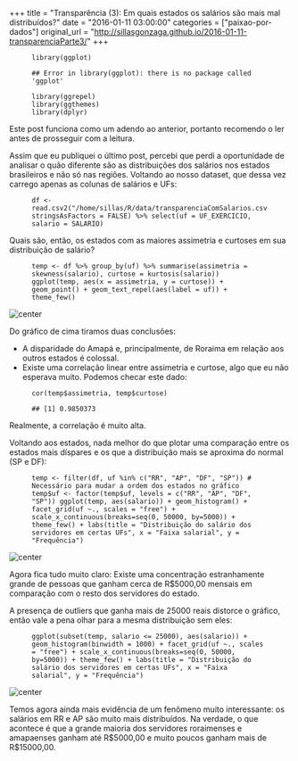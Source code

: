 +++
title = "Transparência (3): Em quais estados os salários são mais mal distribuídos?"
date = "2016-01-11 03:00:00"
categories = ["paixao-por-dados"]
original_url = "http://sillasgonzaga.github.io/2016-01-11-transparenciaParte3/"
+++

<article class="blog-post">
<figure class="highlight">
<pre><code class="language-r"><span class="n">library</span><span class="p">(</span><span class="n">ggplot</span><span class="p">)</span></code></pre>
</figure>
<figure class="highlight">
<pre><code class="language-text">## Error in library(ggplot): there is no package called &apos;ggplot&apos;</code></pre>
</figure>
<figure class="highlight">
<pre><code class="language-r"><span class="n">library</span><span class="p">(</span><span class="n">ggrepel</span><span class="p">)</span><span class="w">
</span><span class="n">library</span><span class="p">(</span><span class="n">ggthemes</span><span class="p">)</span><span class="w">
</span><span class="n">library</span><span class="p">(</span><span class="n">dplyr</span><span class="p">)</span></code></pre>
</figure>
<p>
Este post funciona como um adendo ao anterior, portanto recomendo o ler
antes de prosseguir com a leitura.
</p>
<p>
Assim que eu publiquei o último post, percebi que perdi a oportunidade
de analisar o quão diferente são as distribuições dos salários nos
estados brasileiros e não só nas regiões. Voltando ao nosso dataset, que
dessa vez carrego apenas as colunas de salários e UFs:
</p>
<figure class="highlight">
<pre><code class="language-r"><span class="n">df</span><span class="w"> </span><span class="o">&lt;-</span><span class="w"> </span><span class="n">read.csv2</span><span class="p">(</span><span class="s2">&quot;/home/sillas/R/data/transparenciaComSalarios.csv&quot;</span><span class="p">,</span><span class="w"> </span><span class="n">stringsAsFactors</span><span class="w"> </span><span class="o">=</span><span class="w"> </span><span class="kc">FALSE</span><span class="p">)</span><span class="w"> </span><span class="o">%&gt;%</span><span class="w"> </span><span class="n">select</span><span class="p">(</span><span class="n">uf</span><span class="w"> </span><span class="o">=</span><span class="w"> </span><span class="n">UF_EXERCICIO</span><span class="p">,</span><span class="w"> </span><span class="n">salario</span><span class="w"> </span><span class="o">=</span><span class="w"> </span><span class="n">SALARIO</span><span class="p">)</span></code></pre>
</figure>
<p>
Quais são, então, os estados com as maiores assimetria e curtoses em sua
distribuição de salário?
</p>
<figure class="highlight">
<pre><code class="language-r"><span class="n">temp</span><span class="w"> </span><span class="o">&lt;-</span><span class="w"> </span><span class="n">df</span><span class="w"> </span><span class="o">%&gt;%</span><span class="w"> </span><span class="n">group_by</span><span class="p">(</span><span class="n">uf</span><span class="p">)</span><span class="w"> </span><span class="o">%&gt;%</span><span class="w"> </span><span class="n">summarise</span><span class="p">(</span><span class="n">assimetria</span><span class="w"> </span><span class="o">=</span><span class="w"> </span><span class="n">skewness</span><span class="p">(</span><span class="n">salario</span><span class="p">),</span><span class="w"> </span><span class="n">curtose</span><span class="w"> </span><span class="o">=</span><span class="w"> </span><span class="n">kurtosis</span><span class="p">(</span><span class="n">salario</span><span class="p">))</span><span class="w"> </span><span class="n">ggplot</span><span class="p">(</span><span class="n">temp</span><span class="p">,</span><span class="w"> </span><span class="n">aes</span><span class="p">(</span><span class="n">x</span><span class="w"> </span><span class="o">=</span><span class="w"> </span><span class="n">assimetria</span><span class="p">,</span><span class="w"> </span><span class="n">y</span><span class="w"> </span><span class="o">=</span><span class="w"> </span><span class="n">curtose</span><span class="p">))</span><span class="w"> </span><span class="o">+</span><span class="w"> </span><span class="n">geom_point</span><span class="p">()</span><span class="w"> </span><span class="o">+</span><span class="w"> </span><span class="n">geom_text_repel</span><span class="p">(</span><span class="n">aes</span><span class="p">(</span><span class="n">label</span><span class="w"> </span><span class="o">=</span><span class="w"> </span><span class="n">uf</span><span class="p">))</span><span class="w"> </span><span class="o">+</span><span class="w"> </span><span class="n">theme_few</span><span class="p">()</span></code></pre>
</figure>
<p>
<img src="http://sillasgonzaga.github.io/figs/transparenciaParte3/unnamed-chunk-3-1.png" alt="center">
</p>
<p>
Do gráfico de cima tiramos duas conclusões:
</p>
<ul>
<li>
A disparidade do Amapá e, principalmente, de Roraima em relação aos
outros estados é colossal.
</li>
<li>
Existe uma correlação linear entre assimetria e curtose, algo que eu não
esperava muito. Podemos checar este dado:
</li>
</ul>
<figure class="highlight">
<pre><code class="language-r"><span class="n">cor</span><span class="p">(</span><span class="n">temp</span><span class="o">$</span><span class="n">assimetria</span><span class="p">,</span><span class="w"> </span><span class="n">temp</span><span class="o">$</span><span class="n">curtose</span><span class="p">)</span></code></pre>
</figure>
<figure class="highlight">
<pre><code class="language-text">## [1] 0.9850373</code></pre>
</figure>
<p>
Realmente, a correlação é muito alta.
</p>
<p>
Voltando aos estados, nada melhor do que plotar uma comparação entre os
estados mais díspares e os que a distribuição mais se aproxima do normal
(SP e DF):
</p>
<figure class="highlight">
<pre><code class="language-r"><span class="n">temp</span><span class="w"> </span><span class="o">&lt;-</span><span class="w"> </span><span class="n">filter</span><span class="p">(</span><span class="n">df</span><span class="p">,</span><span class="w"> </span><span class="n">uf</span><span class="w"> </span><span class="o">%in%</span><span class="w"> </span><span class="nf">c</span><span class="p">(</span><span class="s2">&quot;RR&quot;</span><span class="p">,</span><span class="w"> </span><span class="s2">&quot;AP&quot;</span><span class="p">,</span><span class="w"> </span><span class="s2">&quot;DF&quot;</span><span class="p">,</span><span class="w"> </span><span class="s2">&quot;SP&quot;</span><span class="p">))</span><span class="w"> </span><span class="c1"># Necess&#xE1;rio para mudar a ordem dos estados no gr&#xE1;fico
</span><span class="n">temp</span><span class="o">$</span><span class="n">uf</span><span class="w"> </span><span class="o">&lt;-</span><span class="w"> </span><span class="n">factor</span><span class="p">(</span><span class="n">temp</span><span class="o">$</span><span class="n">uf</span><span class="p">,</span><span class="w"> </span><span class="n">levels</span><span class="w"> </span><span class="o">=</span><span class="w"> </span><span class="nf">c</span><span class="p">(</span><span class="s2">&quot;RR&quot;</span><span class="p">,</span><span class="w"> </span><span class="s2">&quot;AP&quot;</span><span class="p">,</span><span class="w"> </span><span class="s2">&quot;DF&quot;</span><span class="p">,</span><span class="w"> </span><span class="s2">&quot;SP&quot;</span><span class="p">))</span><span class="w"> </span><span class="n">ggplot</span><span class="p">(</span><span class="n">temp</span><span class="p">,</span><span class="w"> </span><span class="n">aes</span><span class="p">(</span><span class="n">salario</span><span class="p">))</span><span class="w"> </span><span class="o">+</span><span class="w"> </span><span class="n">geom_histogram</span><span class="p">()</span><span class="w"> </span><span class="o">+</span><span class="w"> </span><span class="n">facet_grid</span><span class="p">(</span><span class="n">uf</span><span class="w"> </span><span class="o">~</span><span class="n">.</span><span class="p">,</span><span class="w"> </span><span class="n">scales</span><span class="w"> </span><span class="o">=</span><span class="w"> </span><span class="s2">&quot;free&quot;</span><span class="p">)</span><span class="w"> </span><span class="o">+</span><span class="w"> </span><span class="n">scale_x_continuous</span><span class="p">(</span><span class="n">breaks</span><span class="o">=</span><span class="n">seq</span><span class="p">(</span><span class="m">0</span><span class="p">,</span><span class="w"> </span><span class="m">50000</span><span class="p">,</span><span class="w"> </span><span class="n">by</span><span class="o">=</span><span class="m">5000</span><span class="p">))</span><span class="w"> </span><span class="o">+</span><span class="w"> </span><span class="n">theme_few</span><span class="p">()</span><span class="w"> </span><span class="o">+</span><span class="w"> </span><span class="n">labs</span><span class="p">(</span><span class="n">title</span><span class="w"> </span><span class="o">=</span><span class="w"> </span><span class="s2">&quot;Distribui&#xE7;&#xE3;o do sal&#xE1;rio dos servidores em certas UFs&quot;</span><span class="p">,</span><span class="w"> </span><span class="n">x</span><span class="w"> </span><span class="o">=</span><span class="w"> </span><span class="s2">&quot;Faixa salarial&quot;</span><span class="p">,</span><span class="w"> </span><span class="n">y</span><span class="w"> </span><span class="o">=</span><span class="w"> </span><span class="s2">&quot;Frequ&#xEA;ncia&quot;</span><span class="p">)</span></code></pre>
</figure>
<p>
<img src="http://sillasgonzaga.github.io/figs/transparenciaParte3/unnamed-chunk-5-1.png" alt="center">
</p>
<p>
Agora fica tudo muito claro: Existe uma concentração estranhamente
grande de pessoas que ganham cerca de R$5000,00 mensais em comparação
com o resto dos servidores do estado.
</p>
<p>
A presença de outliers que ganha mais de 25000 reais distorce o gráfico,
então vale a pena olhar para a mesma distribuição sem eles:
</p>
<figure class="highlight">
<pre><code class="language-r"><span class="n">ggplot</span><span class="p">(</span><span class="n">subset</span><span class="p">(</span><span class="n">temp</span><span class="p">,</span><span class="w"> </span><span class="n">salario</span><span class="w"> </span><span class="o">&lt;=</span><span class="w"> </span><span class="m">25000</span><span class="p">),</span><span class="w"> </span><span class="n">aes</span><span class="p">(</span><span class="n">salario</span><span class="p">))</span><span class="w"> </span><span class="o">+</span><span class="w"> </span><span class="n">geom_histogram</span><span class="p">(</span><span class="n">binwidth</span><span class="w"> </span><span class="o">=</span><span class="w"> </span><span class="m">1000</span><span class="p">)</span><span class="w"> </span><span class="o">+</span><span class="w"> </span><span class="n">facet_grid</span><span class="p">(</span><span class="n">uf</span><span class="w"> </span><span class="o">~</span><span class="n">.</span><span class="p">,</span><span class="w"> </span><span class="n">scales</span><span class="w"> </span><span class="o">=</span><span class="w"> </span><span class="s2">&quot;free&quot;</span><span class="p">)</span><span class="w"> </span><span class="o">+</span><span class="w"> </span><span class="n">scale_x_continuous</span><span class="p">(</span><span class="n">breaks</span><span class="o">=</span><span class="n">seq</span><span class="p">(</span><span class="m">0</span><span class="p">,</span><span class="w"> </span><span class="m">50000</span><span class="p">,</span><span class="w"> </span><span class="n">by</span><span class="o">=</span><span class="m">5000</span><span class="p">))</span><span class="w"> </span><span class="o">+</span><span class="w"> </span><span class="n">theme_few</span><span class="p">()</span><span class="w"> </span><span class="o">+</span><span class="w"> </span><span class="n">labs</span><span class="p">(</span><span class="n">title</span><span class="w"> </span><span class="o">=</span><span class="w"> </span><span class="s2">&quot;Distribui&#xE7;&#xE3;o do sal&#xE1;rio dos servidores em certas UFs&quot;</span><span class="p">,</span><span class="w"> </span><span class="n">x</span><span class="w"> </span><span class="o">=</span><span class="w"> </span><span class="s2">&quot;Faixa salarial&quot;</span><span class="p">,</span><span class="w"> </span><span class="n">y</span><span class="w"> </span><span class="o">=</span><span class="w"> </span><span class="s2">&quot;Frequ&#xEA;ncia&quot;</span><span class="p">)</span></code></pre>
</figure>
<p>
<img src="http://sillasgonzaga.github.io/figs/transparenciaParte3/unnamed-chunk-6-1.png" alt="center">
</p>
<p>
Temos agora ainda mais evidência de um fenômeno muito interessante: os
salários em RR e AP são muito mais distribuídos. Na verdade, o que
acontece é que a grande maioria dos servidores roraimenses e amapaenses
ganham até R$5000,00 e muito poucos ganham mais de R$15000,00.
</p>
</article>


